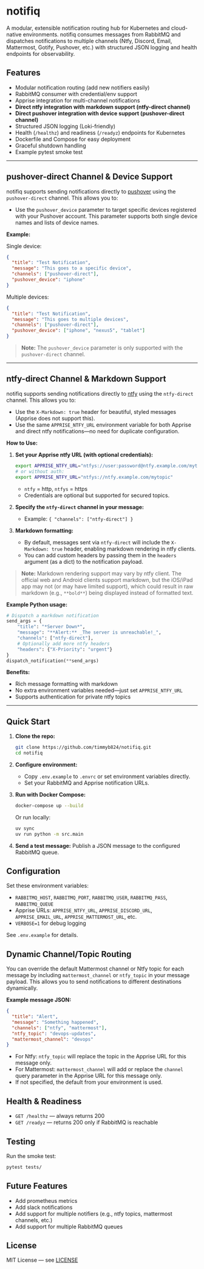 # notifiq

A modular, extensible notification routing hub for Kubernetes and cloud-native environments. notifiq consumes messages from RabbitMQ and dispatches notifications to multiple channels (Ntfy, Discord, Email, Mattermost, Gotify, Pushover, etc.) with structured JSON logging and health endpoints for observability.

## Features

- Modular notification routing (add new notifiers easily)
- RabbitMQ consumer with credential/env support
- Apprise integration for multi-channel notifications
- **Direct ntfy integration with markdown support (ntfy-direct channel)**
- **Direct pushover integration with device support (pushover-direct channel)**
- Structured JSON logging (Loki-friendly)
- Health (`/healthz`) and readiness (`/readyz`) endpoints for Kubernetes
- Dockerfile and Compose for easy deployment
- Graceful shutdown handling
- Example pytest smoke test

---

## pushover-direct Channel & Device Support

notifiq supports sending notifications directly to [pushover](https://pushover.net) using the `pushover-direct` channel. This allows you to:

- Use the `pushover_device` parameter to target specific devices registered with your Pushover account. This parameter supports both single device names and lists of device names.

**Example:**

Single device:

```json
{
  "title": "Test Notification",
  "message": "This goes to a specific device",
  "channels": ["pushover-direct"],
  "pushover_device": "iphone"
}
```

Multiple devices:

```json
{
  "title": "Test Notification",
  "message": "This goes to multiple devices",
  "channels": ["pushover-direct"],
  "pushover_device": ["iphone", "nexus5", "tablet"]
}
```

> **Note:** The `pushover_device` parameter is only supported with the `pushover-direct` channel.

---

## ntfy-direct Channel & Markdown Support

notifiq supports sending notifications directly to [ntfy](https://ntfy.sh) using the `ntfy-direct` channel. This allows you to:

- Use the `X-Markdown: true` header for beautiful, styled messages (Apprise does not support this).
- Use the same `APPRISE_NTFY_URL` environment variable for both Apprise and direct ntfy notifications—no need for duplicate configuration.

**How to Use:**

1. **Set your Apprise ntfy URL (with optional credentials):**

   ```sh
   export APPRISE_NTFY_URL="ntfys://user:password@ntfy.example.com/mytopic"
   # or without auth:
   export APPRISE_NTFY_URL="ntfys://ntfy.example.com/mytopic"
   ```

   - `ntfy` = http, `ntfys` = https
   - Credentials are optional but supported for secured topics.

2. **Specify the `ntfy-direct` channel in your message:**
   - Example: `{ "channels": ["ntfy-direct"] }`
3. **Markdown formatting:**
   - By default, messages sent via `ntfy-direct` will include the `X-Markdown: true` header, enabling markdown rendering in ntfy clients.
   - You can add custom headers by passing them in the `headers` argument (as a dict) to the notification payload.

> **Note:** Markdown rendering support may vary by ntfy client. The official web and Android clients support markdown, but the iOS/iPad app may not (or may have limited support), which could result in raw markdown (e.g., `**bold**`) being displayed instead of formatted text.

**Example Python usage:**

```python
# Dispatch a markdown notification
send_args = {
    "title": "*Server Down*",
    "message": "**Alert:** _The server is unreachable!_",
    "channels": ["ntfy-direct"],
    # Optionally add more ntfy headers
    "headers": {"X-Priority": "urgent"}
}
dispatch_notification(**send_args)
```

**Benefits:**

- Rich message formatting with markdown
- No extra environment variables needed—just set `APPRISE_NTFY_URL`
- Supports authentication for private ntfy topics

---

## Quick Start

1. **Clone the repo:**

   ```sh
   git clone https://github.com/timmyb824/notifiq.git
   cd notifiq
   ```

2. **Configure environment:**

   - Copy `.env.example` to `.envrc` or set environment variables directly.
   - Set your RabbitMQ and Apprise notification URLs.

3. **Run with Docker Compose:**

   ```sh
   docker-compose up --build
   ```

   Or run locally:

   ```sh
   uv sync
   uv run python -m src.main
   ```

4. **Send a test message:**
   Publish a JSON message to the configured RabbitMQ queue.

## Configuration

Set these environment variables:

- `RABBITMQ_HOST`, `RABBITMQ_PORT`, `RABBITMQ_USER`, `RABBITMQ_PASS`, `RABBITMQ_QUEUE`
- Apprise URLs: `APPRISE_NTFY_URL`, `APPRISE_DISCORD_URL`, `APPRISE_EMAIL_URL`, `APPRISE_MATTERMOST_URL`, etc.
- `VERBOSE=1` for debug logging

See `.env.example` for details.

## Dynamic Channel/Topic Routing

You can override the default Mattermost channel or Ntfy topic for each message by including `mattermost_channel` or `ntfy_topic` in your message payload. This allows you to send notifications to different destinations dynamically.

**Example message JSON:**

```json
{
  "title": "Alert",
  "message": "Something happened",
  "channels": ["ntfy", "mattermost"],
  "ntfy_topic": "devops-updates",
  "mattermost_channel": "devops"
}
```

- For Ntfy: `ntfy_topic` will replace the topic in the Apprise URL for this message only.
- For Mattermost: `mattermost_channel` will add or replace the `channel` query parameter in the Apprise URL for this message only.
- If not specified, the default from your environment is used.

## Health & Readiness

- `GET /healthz` — always returns 200
- `GET /readyz` — returns 200 only if RabbitMQ is reachable

## Testing

Run the smoke test:

```sh
pytest tests/
```

## Future Features

- Add prometheus metrics
- Add slack notifications
- Add support for multiple notifiers (e.g., ntfy topics, mattermost channels, etc.)
- Add support for multiple RabbitMQ queues

## License

MIT License — see [LICENSE](LICENSE)
